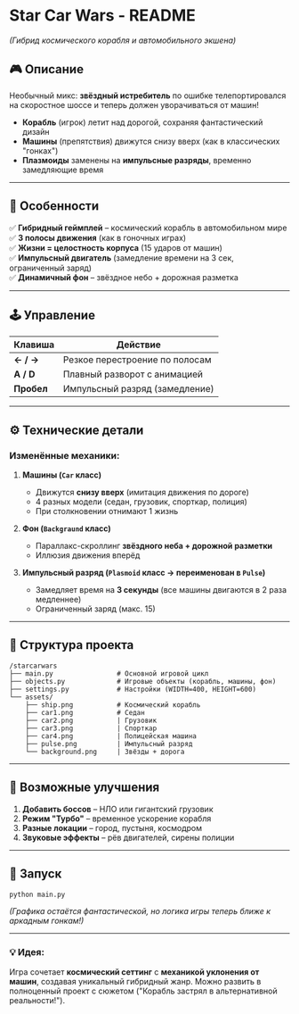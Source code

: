 # **Star Car Wars - README**  
*(Гибрид космического корабля и автомобильного экшена)*  

## **🎮 Описание**  
Необычный микс: **звёздный истребитель** по ошибке телепортировался на скоростное шоссе и теперь должен уворачиваться от машин!  

- **Корабль** (игрок) летит над дорогой, сохраняя фантастический дизайн  
- **Машины** (препятствия) движутся снизу вверх (как в классических "гонках")  
- **Плазмоиды** заменены на **импульсные разряды**, временно замедляющие время  

---

## **🚀 Особенности**  
✅ **Гибридный геймплей** – космический корабль в автомобильном мире  
✅ **3 полосы движения** (как в гоночных играх)  
✅ **Жизни = целостность корпуса** (15 ударов от машин)  
✅ **Импульсный двигатель** (замедление времени на 3 сек, ограниченный заряд)  
✅ **Динамичный фон** – звёздное небо + дорожная разметка  

---

## **🕹️ Управление**  
| **Клавиша**  | **Действие**                     |
|-------------|----------------------------------|
| **← / →**   | Резкое перестроение по полосам   |
| **A / D**   | Плавный разворот с анимацией     |
| **Пробел**  | Импульсный разряд (замедление)   |

---

## **⚙️ Технические детали**  
### **Изменённые механики:**  
1. **Машины (`Car` класс)**  
   - Движутся **снизу вверх** (имитация движения по дороге)  
   - 4 разных модели (седан, грузовик, спорткар, полиция)  
   - При столкновении отнимают 1 жизнь  

2. **Фон (`Backgraund` класс)**  
   - Параллакс-скроллинг **звёздного неба + дорожной разметки**  
   - Иллюзия движения вперёд  

3. **Импульсный разряд (`Plasmoid` класс → переименован в `Pulse`)**  
   - Замедляет время на **3 секунды** (все машины двигаются в 2 раза медленнее)  
   - Ограниченный заряд (макс. 15)  

---

## **📁 Структура проекта**  
```
/starcarwars  
├── main.py                # Основной игровой цикл  
├── objects.py             # Игровые объекты (корабль, машины, фон)  
├── settings.py            # Настройки (WIDTH=400, HEIGHT=600)  
└── assets/  
    ├── ship.png           # Космический корабль  
    ├── car1.png           # Седан  
    ├── car2.png           | Грузовик  
    ├── car3.png           | Спорткар  
    ├── car4.png           | Полицейская машина  
    ├── pulse.png          | Импульсный разряд  
    └── background.png     | Звёзды + дорога  
```

---

## **🎯 Возможные улучшения**  
1. **Добавить боссов** – НЛО или гигантский грузовик  
2. **Режим "Турбо"** – временное ускорение корабля  
3. **Разные локации** – город, пустыня, космодром  
4. **Звуковые эффекты** – рёв двигателей, сирены полиции  

--- 

## **🚀 Запуск**  
```bash
python main.py
```

*(Графика остаётся фантастической, но логика игры теперь ближе к аркадным гонкам!)*  

--- 

### **💡 Идея:**  
Игра сочетает **космический сеттинг** с **механикой уклонения от машин**, создавая уникальный гибридный жанр. Можно развить в полноценный проект с сюжетом ("Корабль застрял в альтернативной реальности!").
